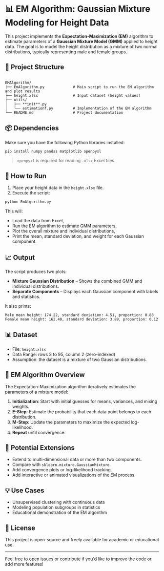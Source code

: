 # 📊 EM Algorithm: Gaussian Mixture Modeling for Height Data

This project implements the **Expectation-Maximization (EM)** algorithm to estimate parameters of a **Gaussian Mixture Model (GMM)** applied to height data. The goal is to model the height distribution as a mixture of two normal distributions, typically representing male and female groups.

## 📁 Project Structure

```

EMAlgorithm/
├── EmAlgorithm.py             # Main script to run the EM algorithm and plot results
├── height.xlsx                # Input dataset (height values)
├── utils/
│   ├── **init**.py
│   └── estimationf.py         # Implementation of the EM algorithm
└── README.md                  # Project documentation

````

## 📦 Dependencies

Make sure you have the following Python libraries installed:

```bash
pip install numpy pandas matplotlib openpyxl
````

> `openpyxl` is required for reading `.xlsx` Excel files.

## 🚀 How to Run

1. Place your height data in the `height.xlsx` file.
2. Execute the script:

```bash
python EmAlgorithm.py
```

This will:

* Load the data from Excel,
* Run the EM algorithm to estimate GMM parameters,
* Plot the overall mixture and individual distributions,
* Print the mean, standard deviation, and weight for each Gaussian component.

## 📈 Output

The script produces two plots:

* **Mixture Gaussian Distribution** – Shows the combined GMM and individual distributions.
* **Separate Components** – Displays each Gaussian component with labels and statistics.

It also prints:

```text
Male mean height: 174.22, standard deviation: 4.51, proportion: 0.88
Female mean height: 162.40, standard deviation: 3.89, proportion: 0.12
```

## 📊 Dataset

* File: `height.xlsx`
* Data Range: rows 3 to 95, column 2 (zero-indexed)
* Assumption: the dataset is a mixture of two Gaussian distributions.

## 🧠 EM Algorithm Overview

The Expectation-Maximization algorithm iteratively estimates the parameters of a mixture model:

1. **Initialization**: Start with initial guesses for means, variances, and mixing weights.
2. **E-Step**: Estimate the probability that each data point belongs to each distribution.
3. **M-Step**: Update the parameters to maximize the expected log-likelihood.
4. **Repeat** until convergence.

## 📌 Potential Extensions

* Extend to multi-dimensional data or more than two components.
* Compare with `sklearn.mixture.GaussianMixture`.
* Add convergence plots or log-likelihood tracking.
* Add interactive or animated visualizations of the EM process.

## 💡 Use Cases

* Unsupervised clustering with continuous data
* Modeling population subgroups in statistics
* Educational demonstration of the EM algorithm

## 📄 License

This project is open-source and freely available for academic or educational use.

---

Feel free to open issues or contribute if you'd like to improve the code or add more features!
